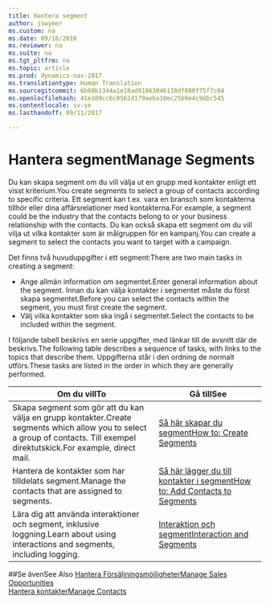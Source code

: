 ```yaml
---
title: Hantera segment
author: jswymer
ms.custom: na
ms.date: 09/16/2016
ms.reviewer: na
ms.suite: na
ms.tgt_pltfrm: na
ms.topic: article
ms.prod: dynamics-nav-2017
ms.translationtype: Human Translation
ms.sourcegitcommit: 6b60b1344a1e18ad91863046110df880f75f7c04
ms.openlocfilehash: 41e109cc6c8562d179aeba10ec25b9e4c9dbc545
ms.contentlocale: sv-se
ms.lasthandoff: 09/11/2017

---
```

# <a name="manage-segments"></a><span data-ttu-id="d0be6-102">Hantera segment</span><span class="sxs-lookup"><span data-stu-id="d0be6-102">Manage Segments</span></span>
<span data-ttu-id="d0be6-103">Du kan skapa segment om du vill välja ut en grupp med kontakter enligt ett visst kriterium.</span><span class="sxs-lookup"><span data-stu-id="d0be6-103">You create segments to select a group of contacts according to specific criteria.</span></span> <span data-ttu-id="d0be6-104">Ett segment kan t.ex. vara en bransch som kontakterna tillhör eller dina affärsrelationer med kontakterna.</span><span class="sxs-lookup"><span data-stu-id="d0be6-104">For example, a segment could be the industry that the contacts belong to or your business relationship with the contacts.</span></span> <span data-ttu-id="d0be6-105">Du kan också skapa ett segment om du vill vilja ut vilka kontakter som är målgruppen för en kampanj.</span><span class="sxs-lookup"><span data-stu-id="d0be6-105">You can create a segment to select the contacts you want to target with a campaign.</span></span>

<span data-ttu-id="d0be6-106">Det finns två huvuduppgifter i ett segment:</span><span class="sxs-lookup"><span data-stu-id="d0be6-106">There are two main tasks in creating a segment:</span></span>

* <span data-ttu-id="d0be6-107">Ange allmän information om segmentet.</span><span class="sxs-lookup"><span data-stu-id="d0be6-107">Enter general information about the segment.</span></span> <span data-ttu-id="d0be6-108">Innan du kan välja kontakter i segmentet måste du först skapa segmentet.</span><span class="sxs-lookup"><span data-stu-id="d0be6-108">Before you can select the contacts within the segment, you must first create the segment.</span></span>
* <span data-ttu-id="d0be6-109">Välj vilka kontakter som ska ingå i segmentet.</span><span class="sxs-lookup"><span data-stu-id="d0be6-109">Select the contacts to be included within the segment.</span></span>

<span data-ttu-id="d0be6-110">I följande tabell beskrivs en serie uppgifter, med länkar till de avsnitt där de beskrivs.</span><span class="sxs-lookup"><span data-stu-id="d0be6-110">The following table describes a sequence of tasks, with links to the topics that describe them.</span></span> <span data-ttu-id="d0be6-111">Uppgifterna står i den ordning de normalt utförs.</span><span class="sxs-lookup"><span data-stu-id="d0be6-111">These tasks are listed in the order in which they are generally performed.</span></span>

|<span data-ttu-id="d0be6-112">Om du vill</span><span class="sxs-lookup"><span data-stu-id="d0be6-112">To</span></span> |<span data-ttu-id="d0be6-113">Gå till</span><span class="sxs-lookup"><span data-stu-id="d0be6-113">See</span></span> |
|---|----|
|<span data-ttu-id="d0be6-114">Skapa segment som gör att du kan välja en grupp kontakter.</span><span class="sxs-lookup"><span data-stu-id="d0be6-114">Create segments which allow you to select a group of contacts.</span></span> <span data-ttu-id="d0be6-115">Till exempel direktutskick.</span><span class="sxs-lookup"><span data-stu-id="d0be6-115">For example, direct mail.</span></span>|[<span data-ttu-id="d0be6-116">Så här skapar du segment</span><span class="sxs-lookup"><span data-stu-id="d0be6-116">How to: Create Segments</span></span>](marketing-how-create-segment.md)|
|<span data-ttu-id="d0be6-117">Hantera de kontakter som har tilldelats segment.</span><span class="sxs-lookup"><span data-stu-id="d0be6-117">Manage the contacts that are assigned to segments.</span></span>|[<span data-ttu-id="d0be6-118">Så här lägger du till kontakter i segment</span><span class="sxs-lookup"><span data-stu-id="d0be6-118">How to: Add Contacts to Segments</span></span>](marketing-add-contact-segment.md)|
|<span data-ttu-id="d0be6-119">Lära dig att använda interaktioner och segment, inklusive loggning.</span><span class="sxs-lookup"><span data-stu-id="d0be6-119">Learn about using interactions and segments, including logging.</span></span>|[<span data-ttu-id="d0be6-120">Interaktion och segment</span><span class="sxs-lookup"><span data-stu-id="d0be6-120">Interaction and Segments</span></span>](marketing-interaction-segments.md)|

##<a name="see-also"></a><span data-ttu-id="d0be6-121">Se även</span><span class="sxs-lookup"><span data-stu-id="d0be6-121">See Also</span></span>
[<span data-ttu-id="d0be6-122">Hantera Försäljningsmöjligheter</span><span class="sxs-lookup"><span data-stu-id="d0be6-122">Manage Sales Opportunities</span></span>](marketing-manage-sales-opportunities.md)  
[<span data-ttu-id="d0be6-123">Hantera kontakter</span><span class="sxs-lookup"><span data-stu-id="d0be6-123">Manage Contacts</span></span>](marketing-contacts.md)


